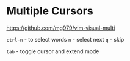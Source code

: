 # Multiple Cursors

https://github.com/mg979/vim-visual-multi

`ctrl-n` - to select words
`n` - select next
`q` - skip

`tab` - toggle cursor and extend mode
